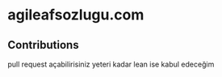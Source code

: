 # agileafsozlugu.com

## Contributions

pull request açabilirisiniz yeteri kadar lean ise kabul edeceğim
